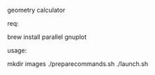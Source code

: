 geometry calculator

req:

brew install parallel gnuplot

usage:

mkdir images
./preparecommands.sh
./launch.sh